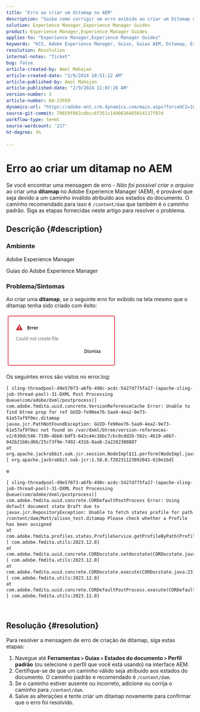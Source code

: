 ```yaml
---
title: "Erro ao criar um ditamap no AEM"
description: "Saiba como corrigir um erro exibido ao criar um Ditamap dos Guias da Adobe Experience Manager. Verifique se um caminho válido foi atribuído."
solution: Experience Manager,Experience Manager Guides
product: Experience Manager,Experience Manager Guides
applies-to: "Experience Manager,Experience Manager Guides"
keywords: "KCS, Adobe Experience Manager, Guias, Guias AEM, Ditamap, Erro"
resolution: Resolution
internal-notes: "Ticket"
bug: false
article-created-by: Amol Mahajan
article-created-date: "2/9/2024 10:51:12 AM"
article-published-by: Amol Mahajan
article-published-date: "2/9/2024 11:07:28 AM"
version-number: 3
article-number: KA-23559
dynamics-url: "https://adobe-ent.crm.dynamics.com/main.aspx?forceUCI=1&pagetype=entityrecord&etn=knowledgearticle&id=8458f520-39c7-ee11-9079-6045bd006ce9"
source-git-commit: 78659f863cdbcc6f351c1400636485014117f87d
workflow-type: tm+mt
source-wordcount: '217'
ht-degree: 4%

---
```


# Erro ao criar um ditamap no AEM


Se você encontrar uma mensagem de erro - *Não foi possível criar o arquivo* ao criar uma <b>ditamap</b> no Adobe Experience Manager (AEM), é provável que seja devido a um caminho inválido atribuído aos estados do documento. O caminho recomendado para isso é `/content/dam` que também é o caminho padrão. Siga as etapas fornecidas neste artigo para resolver o problema.

## Descrição {#description}


### <b>Ambiente</b>

Adobe Experience Manager

Guias do Adobe Experience Manager



### <b>Problema/Sintomas</b>

Ao criar uma <b>ditamap</b>, se o seguinte erro for exibido na tela mesmo que o ditamap tenha sido criado com êxito:

![](assets/___8558f520-39c7-ee11-9079-6045bd006ce9___.png)



Os seguintes erros são vistos no error.log:




```
[ sling-threadpool-d9e57073-a6fb-498c-acdc-5427d775fa27-(apache-sling-job-thread-pool)-31-DXML Post Processing Queue(com/adobe/dxml/postprocess)]  com.adobe.fmdita.uuid.concrete.VersionReferenceCache Error: Unable to find btree prop for ref GUID-fe90ee76-5aa9-4ea2-9e73-61e57af9f0ec.ditamap
javax.jcr.PathNotFoundException: GUID-fe90ee76-5aa9-4ea2-9e73-61e57af9f0ec not found on /var/dxml/btree/version-references-v2/630dc546-719b-4bb8-bdf5-643c44c1bbc7/bc0cdd2b-562c-4619-a8b7-042b21b8cd66/25cf3f9e-7492-4316-8aa6-2a2282308887
at org.apache.jackrabbit.oak.jcr.session.NodeImpl$11.perform(NodeImpl.java:671) [ org.apache.jackrabbit.oak-jcr:1.58.0.T20231123092841-619e1bd]
```


e




```
[ sling-threadpool-d9e57073-a6fb-498c-acdc-5427d775fa27-(apache-sling-job-thread-pool)-31-DXML Post Processing Queue(com/adobe/dxml/postprocess)]  com.adobe.fmdita.uuid.concrete.CORDefaultPostProcess Error: Using default document state Draft due to
javax.jcr.RepositoryException: Unable to fetch states profile for path /content/dam/Matt/alison_test.ditamap Please check whether a Profile has been assigned
at com.adobe.fmdita.profiles.states.ProfileService.getProfileByPath(ProfileService.java:96) [ com.adobe.fmdita.utils:2023.12.0] 
at com.adobe.fmdita.uuid.concrete.CORDocstate.setdocstate(CORDocstate.java:37) [ com.adobe.fmdita.utils:2023.12.0] 
at com.adobe.fmdita.uuid.concrete.CORDocstate.execute(CORDocstate.java:23) [ com.adobe.fmdita.utils:2023.12.0] 
at com.adobe.fmdita.uuid.concrete.CORDefaultPostProcess.execute(CORDefaultPostProcess.java:1) [ com.adobe.fmdita.utils:2023.12.0]
```

` `



## Resolução {#resolution}


Para resolver a mensagem de erro de criação de ditamap, siga estas etapas:

1. Navegue até <b>Ferramentas `>`  Guias `>`  Estados do documento</b><b> `>`  Perfil padrão</b> (ou selecione o perfil que você está usando) na interface AEM.
2. Certifique-se de que um caminho válido seja atribuído aos estados do documento. O caminho padrão e recomendado é `/content/dam`.
3. Se o caminho estiver ausente ou incorreto, adicione ou corrija o caminho para `/content/dam`.
4. Salve as alterações e tente criar um ditamap novamente para confirmar que o erro foi resolvido.

